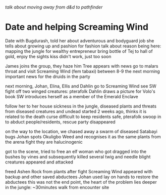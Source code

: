 _talk about moving away from d&d to pathfinder_

# Date and helping Screaming Wind

Date with Bugdurash, told her about adventurous and bodyguard job
she tells about growing up and pashion for fashion
talk about reason being here: mapping the jungle for wealthy entrepreneur
bring bottle of Tej to hall of gold, enjoy the sights
kiss didn't work, just too soon

James joins the group, they haze him
Tree appears with news
go to malars throat and visit Screaming Wind (fem tabaxi) between 8-9 the next morning
important news for the druids in the party

next morning, Johan, Elina, Ellis and Dahlin go to Screaming Wind
see SW fight off two winged creatures: pterafolk
Dahlin draws a picture for Volo's book
SW introduces herself as a member of the Emerald Enclave

follow her to her house
sickness in the jungle, diseased plants and threats from diseased creatures and undead
started 2 weeks ago, thinks it is related to the death curse
difficult to keep residents safe, pterafolk swoop in to abduct people/residents, rescue party disappeared

on the way to the location, we chased away a swarm of diseased Satabayi bugs
Johan spots Okuligbo Weed and recognises it as the same plants from the arena fight
they are halucinogenic

got to the scene, tried to free an elf woman who got dragged into the bushes by vines and subsequently killed
several twig and needle blight creatures appeared and attacked

freed Ashen Rock from plants after fight
Screaming Wind appeared with backup and other saved abductees
Johan used lay on hands to restore the abductees
this was not the end point, the heart of the problem lies deeper in the jungle: ~30minutes walk from encounter site